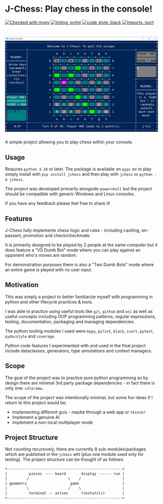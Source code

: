 # J-Chess: Play chess in the console!

[![Checked with mypy](http://www.mypy-lang.org/static/mypy_badge.svg)](http://mypy-lang.org/)
[![linting: pylint](https://img.shields.io/badge/linting-pylint-yellowgreen)](https://github.com/PyCQA/pylint)
[![code style: black](https://img.shields.io/badge/code%20style-black-000000.svg)](https://github.com/ambv/black)
[![Imports: isort](https://img.shields.io/badge/%20imports-isort-%231674b1?style=flat&labelColor=ef8336)](https://pycqa.github.io/isort/)


<h1 align="center">
<img src="image.png" width="900">
</h1>

A simple project allowing you to play chess within your console.

## Usage

Requires `python 3.10`
or later. The package is available on `pypi` so to play simply install with
`pip install jchess` and then play with `jchess` or `python -m jchess`.

The project was developed primarily alongside `powershell` but the project should be
compatible with generic Windows and Linux consoles.

If you have any feedback please feel free to share it!

## Features

J-Chess fully implements chess logic and rules - including castling, en-passant, promotion and check/checkmate.

It is primarily designed to be played by 2 people at the same computer but it does
feature a "VS Dumb Bot" mode where you can play against an opponent who's moves are
random.

For demonstration purposes there is also a "Two Dumb Bots" mode where an entire game is
played with no user input.


## Motivation

This was simply a project to better familiarize myself with programming in python and
other lifecycle practices & tools.

I was able to practice using useful tools like `git`, `github` and `wsl` as well as
useful concepts including OOP programming patterns, regular expressions, testing,
documentation, packaging and managing dependencies.

The python tooling modules I used were `mypy`, `pylint`, `black`, `isort`,
`pytest`, `pydocstyle` and `coverage`.

Python code features I experimented with and used in the final project include
dataclasses, generators, type annotations and context managers.

## Scope

The goal of the project was to practice pure python programming so by design there are
minimal 3rd party package dependencies - in fact there is only one: `colorama`.

The scope of the project was intentionally minimal, but some fun ideas if I return to
this project would be:
* Implementing different guis - maybe through a web app or `tkinter`
* Implement a genuine AI
* Implement a non-local multiplayer mode


## Project Structure

Not counting recursively, there are currently 8 sub-modules/packages which are
published in the `jchess` whl (plus one module used only for testing). The project
structure can be thought of as follows:

```
+-----------------------------------------------------+
|          pieces ---- board       display ------ run |
|         /                  \    /                   |
| geometry                    game                    |
|         \                  /    \                   |
|          terminal -- action      (testutils)        |
+-----------------------------------------------------+
```
